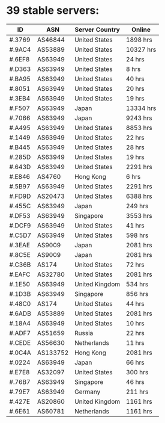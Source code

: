 # 39 stable servers:

| ID | ASN | Server Country | Online |
| ------ | ------ | ------ | ------ |
| #.3769 | AS46844 | United States | 1898 hrs |
| #.9AC4 | AS53889 | United States | 10327 hrs |
| #.6EF8 | AS63949 | United States | 24 hrs |
| #.D363 | AS63949 | United States | 8 hrs |
| #.BA95 | AS63949 | United States | 40 hrs |
| #.8051 | AS63949 | United States | 20 hrs |
| #.3EB4 | AS63949 | United States | 19 hrs |
| #.F507 | AS63949 | Japan | 13334 hrs |
| #.7066 | AS63949 | Japan | 9243 hrs |
| #.A495 | AS63949 | United States | 8853 hrs |
| #.1449 | AS63949 | United States | 22 hrs |
| #.B445 | AS63949 | United States | 28 hrs |
| #.285D | AS63949 | United States | 19 hrs |
| #.643D | AS63949 | United States | 2291 hrs |
| #.E846 | AS4760 | Hong Kong | 6 hrs |
| #.5B97 | AS63949 | United States | 2291 hrs |
| #.FD9D | AS20473 | United States | 6388 hrs |
| #.455C | AS63949 | Japan | 249 hrs |
| #.DF53 | AS63949 | Singapore | 3553 hrs |
| #.DCF9 | AS63949 | United States | 41 hrs |
| #.C5D7 | AS63949 | United States | 598 hrs |
| #.3EAE | AS9009 | Japan | 2081 hrs |
| #.8C5E | AS9009 | Japan | 2081 hrs |
| #.C36B | AS174 | United States | 72 hrs |
| #.EAFC | AS32780 | United States | 2081 hrs |
| #.1E50 | AS63949 | United Kingdom | 534 hrs |
| #.1D3B | AS63949 | Singapore | 856 hrs |
| #.48C0 | AS174 | United States | 44 hrs |
| #.6ADB | AS53889 | United States | 2081 hrs |
| #.18A4 | AS63949 | United States | 10 hrs |
| #.ADF7 | AS51659 | Russia | 22 hrs |
| #.CEDE | AS56630 | Netherlands | 11 hrs |
| #.0C4A | AS133752 | Hong Kong | 2081 hrs |
| #.0224 | AS63949 | Japan | 66 hrs |
| #.E7E8 | AS32097 | United States | 300 hrs |
| #.76B7 | AS63949 | Singapore | 46 hrs |
| #.79E7 | AS63949 | Germany | 211 hrs |
| #.427E | AS20860 | United Kingdom | 1161 hrs |
| #.6E61 | AS60781 | Netherlands | 1161 hrs |


